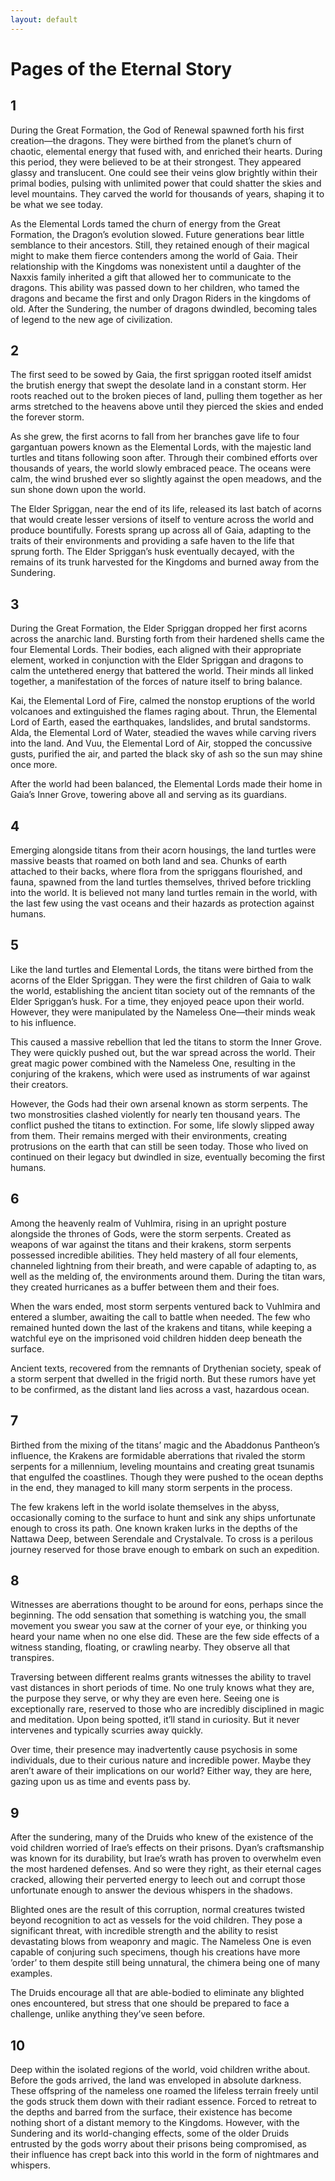 ```yaml
---
layout: default
---
```


# Pages of the Eternal Story

## 1

During the Great Formation, the God of Renewal spawned forth his first creation—the dragons. They were birthed from the planet’s churn of chaotic, elemental energy that fused with, and enriched their hearts. During this period, they were believed to be at their strongest. They appeared glassy and translucent. One could see their veins glow brightly within their primal bodies, pulsing with unlimited power that could shatter the skies and level mountains. They carved the world for thousands of years, shaping it to be what we see today.

As the Elemental Lords tamed the churn of energy from the Great Formation, the Dragon’s evolution slowed. Future generations bear little semblance to their ancestors. Still, they retained enough of their magical might to make them fierce contenders among the world of Gaia. Their relationship with the Kingdoms was nonexistent until a daughter of the Naxxis family inherited a gift that allowed her to communicate to the dragons. This ability was passed down to her children, who tamed the dragons and became the first and only Dragon Riders in the kingdoms of old. After the Sundering, the number of dragons dwindled, becoming tales of legend to the new age of civilization.

## 2

The first seed to be sowed by Gaia, the first spriggan rooted itself amidst the brutish energy that swept the desolate land in a constant storm. Her roots reached out to the broken pieces of land, pulling them together as her arms stretched to the heavens above until they pierced the skies and ended the forever storm.

As she grew, the first acorns to fall from her branches gave life to four gargantuan powers known as the Elemental Lords, with the majestic land turtles and titans following soon after. Through their combined efforts over thousands of years, the world slowly embraced peace. The oceans were calm, the wind brushed ever so slightly against the open meadows, and the sun shone down upon the world.

The Elder Spriggan, near the end of its life, released its last batch of acorns that would create lesser versions of itself to venture across the world and produce bountifully. Forests sprang up across all of Gaia, adapting to the traits of their environments and providing a safe haven to the life that sprung forth. The Elder Spriggan’s husk eventually decayed, with the remains of its trunk harvested for the Kingdoms and burned away from the Sundering.

## 3

During the Great Formation, the Elder Spriggan dropped her first acorns across the anarchic land. Bursting forth from their hardened shells came the four Elemental Lords. Their bodies, each aligned with their appropriate element, worked in conjunction with the Elder Spriggan and dragons to calm the untethered energy that battered the world. Their minds all linked together, a manifestation of the forces of nature itself to bring balance.

Kai, the Elemental Lord of Fire, calmed the nonstop eruptions of the world volcanoes and extinguished the flames raging about. Thrun, the Elemental Lord of Earth, eased the earthquakes, landslides, and brutal sandstorms. Alda, the Elemental Lord of Water, steadied the waves while carving rivers into the land. And Vuu, the Elemental Lord of Air, stopped the concussive gusts, purified the air, and parted the black sky of ash so the sun may shine once more.

After the world had been balanced, the Elemental Lords made their home in Gaia’s Inner Grove, towering above all and serving as its guardians.

## 4

Emerging alongside titans from their acorn housings, the land turtles were massive beasts that roamed on both land and sea. Chunks of earth attached to their backs, where flora from the spriggans flourished, and fauna, spawned from the land turtles themselves, thrived before trickling into the world. It is believed not many land turtles remain in the world, with the last few using the vast oceans and their hazards as protection against humans.

## 5

Like the land turtles and Elemental Lords, the titans were birthed from the acorns of the Elder Spriggan. They were the first children of Gaia to walk the world, establishing the ancient titan society out of the remnants of the Elder Spriggan’s husk. For a time, they enjoyed peace upon their world. However, they were manipulated by the Nameless One—their minds weak to his influence.

This caused a massive rebellion that led the titans to storm the Inner Grove. They were quickly pushed out, but the war spread across the world. Their great magic power combined with the Nameless One, resulting in the conjuring of the krakens, which were used as instruments of war against their creators.

However, the Gods had their own arsenal known as storm serpents. The two monstrosities clashed violently for nearly ten thousand years. The conflict pushed the titans to extinction. For some, life slowly slipped away from them. Their remains merged with their environments, creating protrusions on the earth that can still be seen today. Those who lived on continued on their legacy but dwindled in size, eventually becoming the first humans.

## 6

Among the heavenly realm of Vuhlmira, rising in an upright posture alongside the thrones of Gods, were the storm serpents. Created as weapons of war against the titans and their krakens, storm serpents possessed incredible abilities. They held mastery of all four elements, channeled lightning from their breath, and were capable of adapting to, as well as the melding of, the environments around them. During the titan wars, they created hurricanes as a buffer between them and their foes.

When the wars ended, most storm serpents ventured back to Vuhlmira and entered a slumber, awaiting the call to battle when needed. The few who remained hunted down the last of the krakens and titans, while keeping a watchful eye on the imprisoned void children hidden deep beneath the surface.

Ancient texts, recovered from the remnants of Drythenian society, speak of a storm serpent that dwelled in the frigid north. But these rumors have yet to be confirmed, as the distant land lies across a vast, hazardous ocean.

## 7

Birthed from the mixing of the titans’ magic and the Abaddonus Pantheon’s influence, the Krakens are formidable aberrations that rivaled the storm serpents for a millennium, leveling mountains and creating great tsunamis that engulfed the coastlines. Though they were pushed to the ocean depths in the end, they managed to kill many storm serpents in the process.

The few krakens left in the world isolate themselves in the abyss, occasionally coming to the surface to hunt and sink any ships unfortunate enough to cross its path. One known kraken lurks in the depths of the Nattawa Deep, between Serendale and Crystalvale. To cross is a perilous journey reserved for those brave enough to embark on such an expedition.

## 8

Witnesses are aberrations thought to be around for eons, perhaps since the beginning. The odd sensation that something is watching you, the small movement you swear you saw at the corner of your eye, or thinking you heard your name when no one else did. These are the few side effects of a witness standing, floating, or crawling nearby. They observe all that transpires.

Traversing between different realms grants witnesses the ability to travel vast distances in short periods of time. No one truly knows what they are, the purpose they serve, or why they are even here. Seeing one is exceptionally rare, reserved to those who are incredibly disciplined in magic and meditation. Upon being spotted, it’ll stand in curiosity. But it never intervenes and typically scurries away quickly.

Over time, their presence may inadvertently cause psychosis in some individuals, due to their curious nature and incredible power. Maybe they aren’t aware of their implications on our world? Either way, they are here, gazing upon us as time and events pass by.

## 9

After the sundering, many of the Druids who knew of the existence of the void children worried of Irae’s effects on their prisons. Dyan’s craftsmanship was known for its durability, but Irae’s wrath has proven to overwhelm even the most hardened defenses. And so were they right, as their eternal cages cracked, allowing their perverted energy to leech out and corrupt those unfortunate enough to answer the devious whispers in the shadows.

Blighted ones are the result of this corruption, normal creatures twisted beyond recognition to act as vessels for the void children. They pose a significant threat, with incredible strength and the ability to resist devastating blows from weaponry and magic. The Nameless One is even capable of conjuring such specimens, though his creations have more ’order’ to them despite still being unnatural, the chimera being one of many examples.

The Druids encourage all that are able-bodied to eliminate any blighted ones encountered, but stress that one should be prepared to face a challenge, unlike anything they’ve seen before.

## 10

Deep within the isolated regions of the world, void children writhe about. Before the gods arrived, the land was enveloped in absolute darkness. These offspring of the nameless one roamed the lifeless terrain freely until the gods struck them down with their radiant essence. Forced to retreat to the depths and barred from the surface, their existence has become nothing short of a distant memory to the Kingdoms. However, with the Sundering and its world-changing effects, some of the older Druids entrusted by the gods worry about their prisons being compromised, as their influence has crept back into this world in the form of nightmares and whispers.

